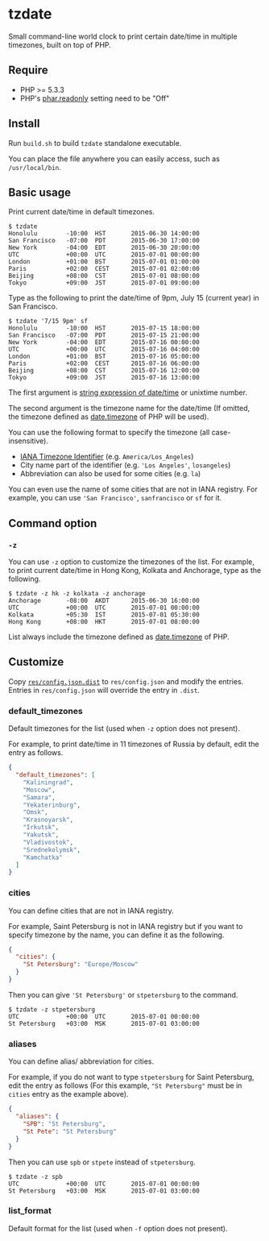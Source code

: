 # tzdate

Small command-line world clock to print certain date/time in multiple timezones, built on top of PHP.

## Require

- PHP >= 5.3.3
- PHP's [phar.readonly](http://php.net/phar.configuration#ini.phar.readonly) setting need to be "Off"

## Install

Run `build.sh` to build `tzdate` standalone executable.

You can place the file anywhere you can easily access, such as `/usr/local/bin`.

## Basic usage

Print current date/time in default timezones.

```
$ tzdate
Honolulu        -10:00  HST       2015-06-30 14:00:00
San Francisco   -07:00  PDT       2015-06-30 17:00:00
New York        -04:00  EDT       2015-06-30 20:00:00
UTC             +00:00  UTC       2015-07-01 00:00:00
London          +01:00  BST       2015-07-01 01:00:00
Paris           +02:00  CEST      2015-07-01 02:00:00
Beijing         +08:00  CST       2015-07-01 08:00:00
Tokyo           +09:00  JST       2015-07-01 09:00:00
```

Type as the following to print the date/time of 9pm, July 15 (current year) in San Francisco.

```
$ tzdate '7/15 9pm' sf
Honolulu        -10:00  HST       2015-07-15 18:00:00
San Francisco   -07:00  PDT       2015-07-15 21:00:00
New York        -04:00  EDT       2015-07-16 00:00:00
UTC             +00:00  UTC       2015-07-16 04:00:00
London          +01:00  BST       2015-07-16 05:00:00
Paris           +02:00  CEST      2015-07-16 06:00:00
Beijing         +08:00  CST       2015-07-16 12:00:00
Tokyo           +09:00  JST       2015-07-16 13:00:00
```

The first argument is [string expression of date/time](http://php.net/datetime.formats) or unixtime number.

The second argument is the timezone name for the date/time
(If omitted, the timezone defined as [date.timezone](http://php.net/datetime.configuration#ini.date.timezone) of PHP will be used).

You can use the following format to specify the timezone (all case-insensitive).

* [IANA Timezone Identifier](http://php.net/timezones) (e.g. `America/Los_Angeles`)
* City name part of the identifier (e.g. `'Los Angeles'`, `losangeles`)
* Abbreviation can also be used for some cities (e.g. `la`)

You can even use the name of some cities that are not in IANA registry.
For example, you can use `'San Francisco'`, `sanfrancisco` or `sf` for it.

## Command option

### `-z`

You can use `-z` option to customize the timezones of the list.
For example, to print current date/time in Hong Kong, Kolkata and Anchorage, type as the following.

```
$ tzdate -z hk -z kolkata -z anchorage
Anchorage       -08:00  AKDT      2015-06-30 16:00:00
UTC             +00:00  UTC       2015-07-01 00:00:00
Kolkata         +05:30  IST       2015-07-01 05:30:00
Hong Kong       +08:00  HKT       2015-07-01 08:00:00
```

List always include the timezone defined as [date.timezone](http://php.net/datetime.configuration#ini.date.timezone) of PHP.

## Customize

Copy [`res/config.json.dist`](https://github.com/tisogawa/tzdate/blob/master/res/config.json.dist) to `res/config.json`
and modify the entries. Entries in `res/config.json` will override the entry in `.dist`.

### default_timezones

Default timezones for the list (used when `-z` option does not present).

For example, to print date/time in 11 timezones of Russia by default, edit the entry as follows.

```json
{
  "default_timezones": [
    "Kaliningrad",
    "Moscow",
    "Samara",
    "Yekaterinburg",
    "Omsk",
    "Krasnoyarsk",
    "Irkutsk",
    "Yakutsk",
    "Vladivostok",
    "Srednekolymsk",
    "Kamchatka"
  ]
}
```

### cities

You can define cities that are not in IANA registry.

For example, Saint Petersburg is not in IANA registry but if you want to specify timezone by the name,
you can define it as the following.

```json
{
  "cities": {
    "St Petersburg": "Europe/Moscow"
  }
}
```

Then you can give `'St Petersburg'` or `stpetersburg` to the command.

```
$ tzdate -z stpetersburg
UTC             +00:00  UTC       2015-07-01 00:00:00
St Petersburg   +03:00  MSK       2015-07-01 03:00:00
```

### aliases

You can define alias/ abbreviation for cities.

For example, if you do not want to type `stpetersburg` for Saint Petersburg,
edit the entry as follows (For this example, `"St Petersburg"` must be in `cities` entry as the example above).

```json
{
  "aliases": {
    "SPB": "St Petersburg",
    "St Pete": "St Petersburg"
  }
}
```

Then you can use `spb` or `stpete` instead of `stpetersburg`.

```
$ tzdate -z spb
UTC             +00:00  UTC       2015-07-01 00:00:00
St Petersburg   +03:00  MSK       2015-07-01 03:00:00
```

### list_format

Default format for the list (used when `-f` option does not present).
